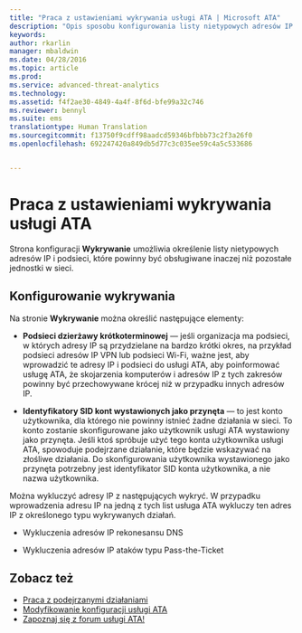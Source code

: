 ```yaml
---
title: "Praca z ustawieniami wykrywania usługi ATA | Microsoft ATA"
description: "Opis sposobu konfigurowania listy nietypowych adresów IP i podsieci, które powinny być obsługiwane inaczej niż pozostałe jednostki w sieci."
keywords: 
author: rkarlin
manager: mbaldwin
ms.date: 04/28/2016
ms.topic: article
ms.prod: 
ms.service: advanced-threat-analytics
ms.technology: 
ms.assetid: f4f2ae30-4849-4a4f-8f6d-bfe99a32c746
ms.reviewer: bennyl
ms.suite: ems
translationtype: Human Translation
ms.sourcegitcommit: f13750f9cdff98aadcd59346bfbbb73c2f3a26f0
ms.openlocfilehash: 692247420a849db5d77c3c035ee59c4a5c533686


---
```


# Praca z ustawieniami wykrywania usługi ATA
Strona konfiguracji **Wykrywanie** umożliwia określenie listy nietypowych adresów IP i podsieci, które powinny być obsługiwane inaczej niż pozostałe jednostki w sieci.

## Konfigurowanie wykrywania
Na stronie **Wykrywanie** można określić następujące elementy:

-   **Podsieci dzierżawy krótkoterminowej** — jeśli organizacja ma podsieci, w których adresy IP są przydzielane na bardzo krótki okres, na przykład podsieci adresów IP VPN lub podsieci Wi-Fi, ważne jest, aby wprowadzić te adresy IP i podsieci do usługi ATA, aby poinformować usługę ATA, że skojarzenia komputerów i adresów IP z tych zakresów powinny być przechowywane krócej niż w przypadku innych adresów IP.

-   **Identyfikatory SID kont wystawionych jako przynęta** — to jest konto użytkownika, dla którego nie powinny istnieć żadne działania w sieci. To konto zostanie skonfigurowane jako użytkownik usługi ATA wystawiony jako przynęta. Jeśli ktoś spróbuje użyć tego konta użytkownika usługi ATA, spowoduje podejrzane działanie, które będzie wskazywać na złośliwe działania. Do skonfigurowania użytkownika wystawionego jako przynęta potrzebny jest identyfikator SID konta użytkownika, a nie nazwa użytkownika.

Można wykluczyć adresy IP z następujących wykryć. W przypadku wprowadzenia adresu IP na jedną z tych list usługa ATA wykluczy ten adres IP z określonego typu wykrywanych działań.

-   Wykluczenia adresów IP rekonesansu DNS

-   Wykluczenia adresów IP ataków typu Pass-the-Ticket

## Zobacz też
- [Praca z podejrzanymi działaniami](working-with-suspicious-activities.md)
- [Modyfikowanie konfiguracji usługi ATA](modifying-ata-configuration.md)
- [Zapoznaj się z forum usługi ATA!](https://social.technet.microsoft.com/Forums/security/home?forum=mata)



<!--HONumber=Jul16_HO4-->


